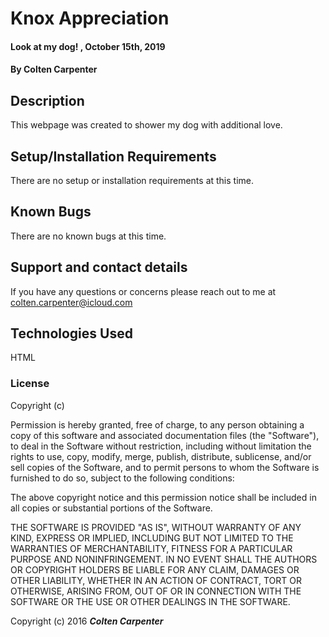 # Knox Appreciation

#### Look at my dog! , October 15th, 2019

#### By Colten Carpenter

## Description

This webpage was created to shower my dog with additional love.    

## Setup/Installation Requirements

There are no setup or installation requirements at this time.

## Known Bugs

There are no known bugs at this time.

## Support and contact details

If you have any questions or concerns please reach out to me at colten.carpenter@icloud.com

## Technologies Used

HTML

### License

Copyright (c) <year> <copyright holders>

Permission is hereby granted, free of charge, to any person obtaining a copy
of this software and associated documentation files (the "Software"), to deal
in the Software without restriction, including without limitation the rights
to use, copy, modify, merge, publish, distribute, sublicense, and/or sell
copies of the Software, and to permit persons to whom the Software is
furnished to do so, subject to the following conditions:

The above copyright notice and this permission notice shall be included in all
copies or substantial portions of the Software.

THE SOFTWARE IS PROVIDED "AS IS", WITHOUT WARRANTY OF ANY KIND, EXPRESS OR
IMPLIED, INCLUDING BUT NOT LIMITED TO THE WARRANTIES OF MERCHANTABILITY,
FITNESS FOR A PARTICULAR PURPOSE AND NONINFRINGEMENT. IN NO EVENT SHALL THE
AUTHORS OR COPYRIGHT HOLDERS BE LIABLE FOR ANY CLAIM, DAMAGES OR OTHER
LIABILITY, WHETHER IN AN ACTION OF CONTRACT, TORT OR OTHERWISE, ARISING FROM,
OUT OF OR IN CONNECTION WITH THE SOFTWARE OR THE USE OR OTHER DEALINGS IN THE
SOFTWARE.

Copyright (c) 2016 **_Colten Carpenter_**
